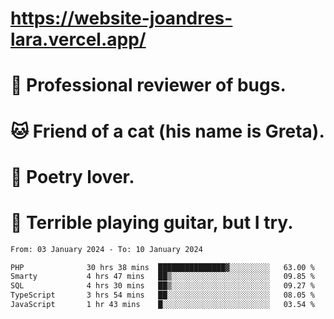 # https://website-joandres-lara.vercel.app/
# 🐛 Professional reviewer of bugs.
# 🐱 Friend of a cat (his name is Greta).
# 📜 Poetry lover.
# 🎸 Terrible playing guitar, but I try.

<!--START_SECTION:waka-->

```txt
From: 03 January 2024 - To: 10 January 2024

PHP              30 hrs 38 mins  ███████████████▓░░░░░░░░░   63.00 %
Smarty           4 hrs 47 mins   ██▒░░░░░░░░░░░░░░░░░░░░░░   09.85 %
SQL              4 hrs 30 mins   ██▒░░░░░░░░░░░░░░░░░░░░░░   09.27 %
TypeScript       3 hrs 54 mins   ██░░░░░░░░░░░░░░░░░░░░░░░   08.05 %
JavaScript       1 hr 43 mins    █░░░░░░░░░░░░░░░░░░░░░░░░   03.54 %
```

<!--END_SECTION:waka-->
